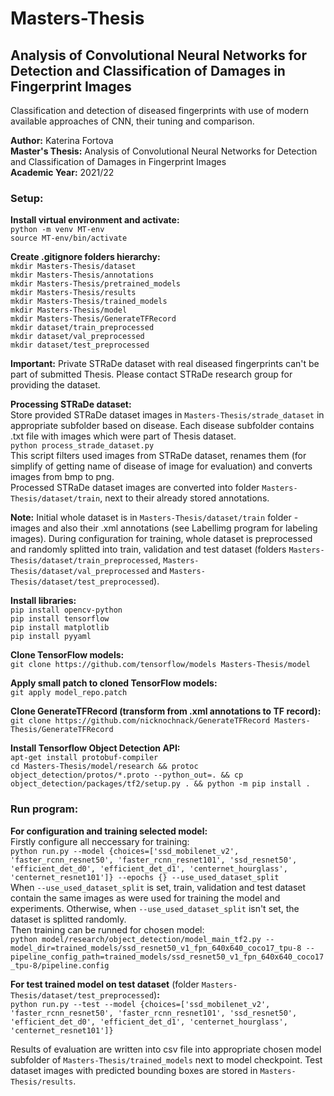 # Masters-Thesis

## Analysis of Convolutional Neural Networks for Detection and Classification of Damages in Fingerprint Images

Classification and detection of diseased fingerprints with use of modern available approaches of CNN, their tuning and comparison.

**Author:** Katerina Fortova <br />
**Master's Thesis:** Analysis of Convolutional Neural Networks for Detection and Classification of Damages in Fingerprint Images <br />
**Academic Year:** 2021/22

### Setup:

**Install virtual environment and activate:**  <br />
`python -m venv MT-env` <br />
`source MT-env/bin/activate` <br />

**Create .gitignore folders hierarchy:**  <br />
`mkdir Masters-Thesis/dataset`  <br />
`mkdir Masters-Thesis/annotations`  <br />
`mkdir Masters-Thesis/pretrained_models` <br />
`mkdir Masters-Thesis/results` <br />
`mkdir Masters-Thesis/trained_models` <br />
`mkdir Masters-Thesis/model` <br />
`mkdir Masters-Thesis/GenerateTFRecord` <br />
`mkdir dataset/train_preprocessed` <br />
`mkdir dataset/val_preprocessed` <br />
`mkdir dataset/test_preprocessed` <br />

**Important:** Private STRaDe dataset with real diseased fingerprints can't be part of submitted Thesis. Please contact STRaDe research group for providing the dataset.

**Processing STRaDe dataset:**  <br />
Store provided STRaDe dataset images in `Masters-Thesis/strade_dataset` in appropriate subfolder based on disease. Each disease subfolder contains .txt file with images which were part of Thesis dataset.  <br />
`python process_strade_dataset.py`  <br />
This script filters used images from STRaDe dataset, renames them (for simplify of getting name of disease of image for evaluation) and converts images from bmp to png. <br />
Processed STRaDe dataset images are converted into folder `Masters-Thesis/dataset/train`, next to their already stored annotations.

**Note:** Initial whole dataset is in `Masters-Thesis/dataset/train` folder - images and also their .xml annotations (see Labellimg program for labeling images). During configuration for training, whole dataset is preprocessed and randomly splitted into train, validation and test dataset (folders `Masters-Thesis/dataset/train_preprocessed`, `Masters-Thesis/dataset/val_preprocessed` and `Masters-Thesis/dataset/test_preprocessed`).

**Install libraries:** <br />
`pip install opencv-python`  <br />
`pip install tensorflow` <br />
`pip install matplotlib` <br />
`pip install pyyaml` <br />

**Clone TensorFlow models:** <br />
`git clone https://github.com/tensorflow/models Masters-Thesis/model`

**Apply small patch to cloned TensorFlow models:** <br />
`git apply model_repo.patch`

**Clone GenerateTFRecord (transform from .xml annotations to TF record):** <br />
`git clone https://github.com/nicknochnack/GenerateTFRecord Masters-Thesis/GenerateTFRecord`

**Install Tensorflow Object Detection API:** <br />
`apt-get install protobuf-compiler` <br />
`cd Masters-Thesis/model/research && protoc object_detection/protos/*.proto --python_out=. && cp object_detection/packages/tf2/setup.py . && python -m pip install .`

### Run program:

**For configuration and training selected model:** <br />
Firstly configure all neccessary for training:  <br />
`python run.py --model {choices=['ssd_mobilenet_v2', 'faster_rcnn_resnet50', 'faster_rcnn_resnet101', 'ssd_resnet50', 'efficient_det_d0', 'efficient_det_d1', 'centernet_hourglass', 'centernet_resnet101']} --epochs {} --use_used_dataset_split` <br />
When `--use_used_dataset_split` is set, train, validation and test dataset contain the same images as were used for training the model and experiments. Otherwise, when `--use_used_dataset_split` isn't set, the dataset is splitted randomly.<br />
Then training can be runned for chosen model:  <br />
`python model/research/object_detection/model_main_tf2.py --model_dir=trained_models/ssd_resnet50_v1_fpn_640x640_coco17_tpu-8 --pipeline_config_path=trained_models/ssd_resnet50_v1_fpn_640x640_coco17_tpu-8/pipeline.config`

**For test trained model on test dataset** (folder `Masters-Thesis/dataset/test_preprocessed`)**:** <br />
`python run.py --test --model {choices=['ssd_mobilenet_v2', 'faster_rcnn_resnet50', 'faster_rcnn_resnet101', 'ssd_resnet50', 'efficient_det_d0', 'efficient_det_d1', 'centernet_hourglass', 'centernet_resnet101']}`

Results of evaluation are written into csv file into appropriate chosen model subfolder of `Masters-Thesis/trained_models` next to model checkpoint. Test dataset images with predicted bounding boxes are stored in `Masters-Thesis/results`.
